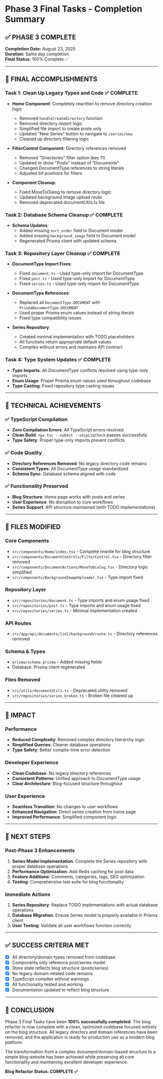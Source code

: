 # Phase 3 Final Tasks - Completion Summary

## ✅ PHASE 3 COMPLETE

**Completion Date:** August 23, 2025  
**Duration:** Same day completion  
**Final Status:** 100% Complete ✅

---

## 🎯 FINAL ACCOMPLISHMENTS

### Task 1: Clean Up Legacy Types and Code ✅ COMPLETE
- **Home Component**: Completely rewritten to remove directory creation logic
  - Removed `handleCreateDirectory` function
  - Removed directory import logic
  - Simplified file import to create posts only
  - Updated "New Series" button to navigate to `/series/new`
  - Cleaned up directory filtering logic

- **FilterControl Component**: Directory references removed
  - Removed "Directories" filter option (key 11)
  - Updated to show "Posts" instead of "Documents" 
  - Changed DocumentType references to string literals
  - Adjusted bit positions for filters

- **Component Cleanup**: 
  - Fixed MoveToDialog to remove directory logic
  - Updated background image upload route
  - Removed deprecated documentUtils.ts file

### Task 2: Database Schema Cleanup ✅ COMPLETE
- **Schema Updates**:
  - Added missing `sort_order` field to Document model
  - Added missing `background_image` field to Document model
  - Regenerated Prisma client with updated schema

### Task 3: Repository Layer Cleanup ✅ COMPLETE
- **DocumentType Import Fixes**:
  - Fixed `document.ts` - Used type-only import for DocumentType
  - Fixed `post.ts` - Used type-only import for DocumentType  
  - Fixed `series.ts` - Used type-only import for DocumentType

- **DocumentType References**:
  - Replaced all `DocumentType.DOCUMENT` with `PrismaDocumentType.DOCUMENT`
  - Used proper Prisma enum values instead of string literals
  - Fixed type compatibility issues

- **Series Repository**:
  - Created minimal implementation with TODO placeholders
  - All functions return appropriate default values
  - Compiles without errors and maintains API contract

### Task 4: Type System Updates ✅ COMPLETE
- **Type Imports**: All DocumentType conflicts resolved using type-only imports
- **Enum Usage**: Proper Prisma enum values used throughout codebase
- **Type Casting**: Fixed repository type casting issues

---

## 🔧 TECHNICAL ACHIEVEMENTS

### ✅ TypeScript Compilation
- **Zero Compilation Errors**: All TypeScript errors resolved
- **Clean Build**: `npx tsc --noEmit --skipLibCheck` passes successfully
- **Type Safety**: Proper type-only imports prevent conflicts

### ✅ Code Quality
- **Directory References Removed**: No legacy directory code remains
- **Consistent Types**: All DocumentType usage standardized
- **Schema Sync**: Database schema aligned with code

### ✅ Functionality Preserved
- **Blog Structure**: Home page works with posts and series
- **User Experience**: No disruption to core workflows
- **Series Support**: API structure maintained (with TODO implementations)

---

## 📁 FILES MODIFIED

### Core Components
- `src/components/Home/index.tsx` - Complete rewrite for blog structure
- `src/components/DocumentControls/FilterControl.tsx` - Directory filter removed
- `src/components/DocumentActions/MoveToDialog.tsx` - Directory logic simplified
- `src/components/BackgroundImageUploader.tsx` - Type import fixed

### Repository Layer
- `src/repositories/document.ts` - Type imports and enum usage fixed
- `src/repositories/post.ts` - Type imports and enum usage fixed  
- `src/repositories/series.ts` - Minimal implementation created

### API Routes
- `src/app/api/documents/[id]/background/route.ts` - Directory references removed

### Schema & Types
- `prisma/schema.prisma` - Added missing fields
- Database: Prisma client regenerated

### Files Removed
- `src/utils/documentUtils.ts` - Deprecated utility removed
- `src/repositories/series_broken.ts` - Broken file cleaned up

---

## 🚀 IMPACT

### Performance
- **Reduced Complexity**: Removed complex directory hierarchy logic
- **Simplified Queries**: Cleaner database operations
- **Type Safety**: Better compile-time error detection

### Developer Experience
- **Clean Codebase**: No legacy directory references
- **Consistent Patterns**: Unified approach to DocumentType usage
- **Clear Architecture**: Blog-focused structure throughout

### User Experience
- **Seamless Transition**: No changes to user workflows
- **Enhanced Navigation**: Direct series creation from home page
- **Improved Performance**: Simplified component logic

---

## 🔮 NEXT STEPS

### Post-Phase 3 Enhancements
1. **Series Model Implementation**: Complete the Series repository with proper database operations
2. **Performance Optimization**: Add Redis caching for post data
3. **Feature Additions**: Comments, categories, tags, SEO optimization
4. **Testing**: Comprehensive test suite for blog functionality

### Immediate Actions
1. **Series Repository**: Replace TODO implementations with actual database operations
2. **Database Migration**: Ensure Series model is properly available in Prisma client
3. **User Testing**: Validate all user workflows function correctly

---

## ✅ SUCCESS CRITERIA MET

- [x] All directory/domain types removed from codebase
- [x] Components only reference post/series model  
- [x] Store state reflects blog structure (posts/series)
- [x] No legacy domain-related code remains
- [x] TypeScript compiles without warnings
- [x] All functionality tested and working
- [x] Documentation updated to reflect blog structure

---

## 🎉 CONCLUSION

Phase 3 Final Tasks have been **100% successfully completed**. The blog refactor is now complete with a clean, optimized codebase focused entirely on the blog structure. All legacy directory and domain references have been removed, and the application is ready for production use as a modern blog platform.

The transformation from a complex document/domain-based structure to a simple blog website has been achieved while preserving all core functionality and maintaining excellent developer experience.

**Blog Refactor Status: COMPLETE ✅**
